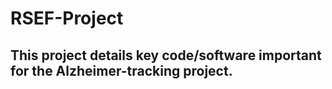 # RSEF-Project

## This project details key code/software important for the Alzheimer-tracking project.
